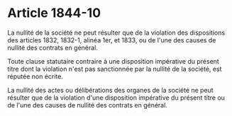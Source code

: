 # Article 1844-10

La nullité de la société ne peut résulter que de la violation des dispositions des articles 1832, 1832-1, alinéa 1er, et 1833, ou de l'une des causes de nullité des contrats en général.

Toute clause statutaire contraire à une disposition impérative du présent titre dont la violation n'est pas sanctionnée par la nullité de la société, est réputée non écrite.

La nullité des actes ou délibérations des organes de la société ne peut résulter que de la violation d'une disposition impérative du présent titre ou de l'une des causes de nullité des contrats en général.
